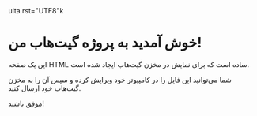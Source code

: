 <!DOCTYPE html>
<html lang="fa" dir="vl">
<heaا>
   uita rst="UTF8"k
    <p="vewev: p3ight;
        }ner {
            m;
            ;ound:ff;
            painmg: 
            borderadius: 8px;
            box-s0 0 10px rgba(0,0,0,0.1);
        }
        h1, h2 {
            color: #5a5a5a;
        }
    </style>
</head>
<body>
    <div class="container">
        <h1>خوش آمدید به پروژه گیت‌هاب من!</h1>
        <p>این یک صفحه HTML ساده است که برای نمایش در مخزن گیت‌هاب ایجاد شده است.</p>
        <p>شما می‌توانید این فایل را در کامپیوتر خود ویرایش کرده و سپس آن را به مخزن گیت‌هاب خود ارسال کنید.</p>
        <p>موفق باشید!</p>
    </div>
</body>
</html>
